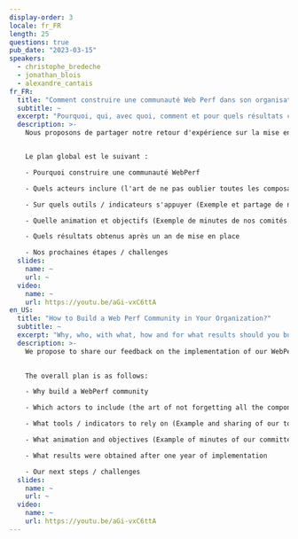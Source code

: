 ```yaml
---
display-order: 3
locale: fr_FR
length: 25
questions: true
pub_date: "2023-03-15"
speakers:
  - christophe_bredeche
  - jonathan_blois
  - alexandre_cantais
fr_FR:
  title: "Comment construire une communauté Web Perf dans son organisation ?"
  subtitle: ~
  excerpt: "Pourquoi, qui, avec quoi, comment et pour quels résultats construire une communauté autour de la Web Performance ? Le retour d'expérience de La Redoute."
  description: >-
    Nous proposons de partager notre retour d'expérience sur la mise en place de notre Communauté WebPerf au sein de la Redoute.


    Le plan global est le suivant :

    - Pourquoi construire une communauté WebPerf 

    - Quels acteurs inclure (l'art de ne pas oublier toutes les composantes nécessaire pour que le comité soit réellement efficace et utile)

    - Sur quels outils / indicateurs s'appuyer (Exemple et partage de nos outils)

    - Quelle animation et objectifs (Exemple de minutes de nos comités et d'un use case précis d'animation sur le CLS suite à un problème important après notre changement d'identité visuel)

    - Quels résultats obtenus après un an de mise en place

    - Nos prochaines étapes / challenges
  slides:
    name: ~
    url: ~
  video:
    name: ~
    url: https://youtu.be/aGi-vxC6ttA
en_US:
  title: "How to Build a Web Perf Community in Your Organization?"
  subtitle: ~
  excerpt: "Why, who, with what, how and for what results should you build a community around Web Performance? La Redoute's experience."
  description: >-
    We propose to share our feedback on the implementation of our WebPerf Community within La Redoute.
    

    The overall plan is as follows:

    - Why build a WebPerf community 

    - Which actors to include (the art of not forgetting all the components necessary for the committee to be really efficient and useful)

    - What tools / indicators to rely on (Example and sharing of our tools)

    - What animation and objectives (Example of minutes of our committees and a specific use case of animation on the CLS following a major problem after our visual identity change)

    - What results were obtained after one year of implementation

    - Our next steps / challenges
  slides:
    name: ~
    url: ~
  video:
    name: ~
    url: https://youtu.be/aGi-vxC6ttA
---
```

